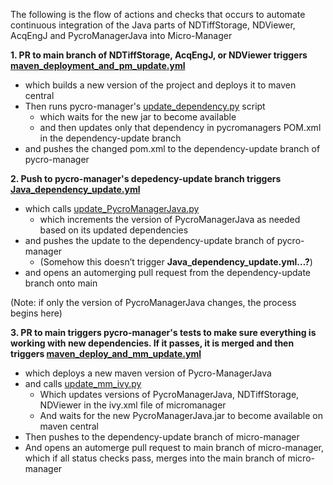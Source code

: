 The following is the flow of actions and checks that occurs to automate continuous integration of the Java parts of NDTiffStorage, NDViewer, AcqEngJ and PycroManagerJava into Micro-Manager

**1. PR to main branch of NDTiffStorage, AcqEngJ, or NDViewer triggers [maven_deployment_and_pm_update.yml](https://github.com/micro-manager/NDTiffStorage/blob/main/.github/workflows/maven_deployment_and_pm_update.yml)**
- which builds a new version of the project and deploys it to maven central
- Then runs pycro-manager's [update_dependency.py]([url](https://github.com/micro-manager/pycro-manager/blob/main/build_automation/update_dependency.py)) script
  - which waits for the new jar to become available
  - and then updates only that dependency in pycromanagers POM.xml in the dependency-update branch
- and pushes the changed pom.xml to the dependency-update branch of pycro-manager

**2. Push to pycro-manager's depedency-update branch triggers [Java_dependency_update.yml]([url](https://github.com/micro-manager/pycro-manager/blob/main/.github/workflows/Java_dependency_update.yml))**
- which calls [update_PycroManagerJava.py]([url](https://github.com/micro-manager/pycro-manager/blob/main/build_automation/update_PycroManagerJava.py))
  - which increments the version of PycroManagerJava as needed based on its updated dependencies
- and pushes the update to the dependency-update branch of pycro-manager
  - (Somehow this doesn’t trigger ****Java_dependency_update.yml…?****)
- and opens an automerging pull request from the dependency-update branch onto main

(Note: if only the version of PycroManagerJava changes, the process begins here)

**3. PR to main triggers pycro-manager's tests to make sure everything is working with new dependencies. If it passes, it is merged and then triggers [maven_deploy_and_mm_update.yml]([url](https://github.com/micro-manager/pycro-manager/blob/main/.github/workflows/maven_deploy_and_mm_update.yml))**
- which deploys a new maven version of Pycro-ManagerJava
- and calls [update_mm_ivy.py]([url](https://github.com/micro-manager/pycro-manager/blob/main/build_automation/update_mm_ivy.py))
  - Which updates versions of PycroManagerJava, NDTiffStorage, NDViewer in the ivy.xml file of micromanager
  - And waits for the new PycroManagerJava.jar to become available on maven central
- Then pushes to the dependency-update branch of micro-manager
- And opens an automerge pull request to main branch of micro-manager, which if all status checks pass, merges into the main branch of micro-manager
